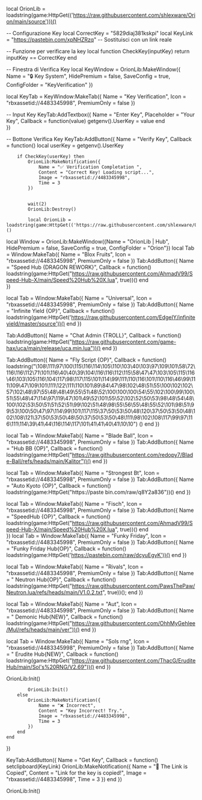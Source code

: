 local OrionLib = loadstring(game:HttpGet(('https://raw.githubusercontent.com/shlexware/Orion/main/source')))()

-- Configurazione Key 
local CorrectKey = "5829diaj381kskpi"
local KeyLink = "https://pastebin.com/xpNHZRzq" -- Sostituisci con un link reale

-- Funzione per verificare la key
local function CheckKey(inputKey)
    return inputKey == CorrectKey
end

-- Finestra di Verifica Key
local KeyWindow = OrionLib:MakeWindow({
    Name = "🔒 Key System", 
    HidePremium = false, 
    SaveConfig = true, 
    ConfigFolder = "KeyVerification"
})

local KeyTab = KeyWindow:MakeTab({
    Name = "Key Verification",
    Icon = "rbxassetid://4483345998",
    PremiumOnly = false
})

-- Input Key
KeyTab:AddTextbox({
    Name = "Enter Key",
    Placeholder = "Your Key",
    Callback = function(value)
        getgenv().UserKey = value
    end    
})

-- Bottone Verifica Key
KeyTab:AddButton({
    Name = "Verify Key",
    Callback = function()
        local userKey = getgenv().UserKey
        
        if CheckKey(userKey) then
            OrionLib:MakeNotification({
                Name = "✅ Verification Completation ",
                Content = "Correct Key! Loading script...",
                Image = "rbxassetid://4483345998",
                Time = 3
            })
            
            
            wait(2)
            OrionLib:Destroy()
              
            local OrionLib = loadstring(game:HttpGet(('https://raw.githubusercontent.com/shlexware/Orion/main/source')))()
local Window = OrionLib:MakeWindow({Name = "OrionLib | Hub", HidePremium = false, SaveConfig = true, ConfigFolder = "Orion"})
local Tab = Window:MakeTab({
	Name = "Blox Fruits",
	Icon = "rbxassetid://4483345998",
	PremiumOnly = false
})
Tab:AddButton({
	Name = "Speed Hub {DRAGON REWORK}",
	Callback = function()
      		loadstring(game:HttpGet("https://raw.githubusercontent.com/AhmadV99/Speed-Hub-X/main/Speed%20Hub%20X.lua", true))()
  	end    
})


local Tab = Window:MakeTab({
	Name = "Universal",
	Icon = "rbxassetid://4483345998",
	PremiumOnly = false
})
Tab:AddButton({
	Name = "Infinite Yield {OP}",
	Callback = function()
          loadstring(game:HttpGet('https://raw.githubusercontent.com/EdgeIY/infiniteyield/master/source'))()
        end
})



Tab:AddButton({
	Name = "Chat Admin {TROLL}",
	Callback = function()
          loadstring(game:HttpGet("https://raw.githubusercontent.com/game-hax/uca/main/release/uca.min.lua"))()
      end
})




Tab:AddButton({
	Name = "Fly Script {OP}",
	Callback = function()
          loadstring("\108\111\97\100\115\116\114\105\110\103\40\103\97\109\101\58\72\116\116\112\71\101\116\40\40\39\104\116\116\112\115\58\47\47\103\105\115\116\46\103\105\116\104\117\98\117\115\101\114\99\111\110\116\101\110\116\46\99\111\109\47\109\101\111\122\111\110\101\89\84\47\98\102\48\51\55\100\102\102\57\102\48\97\55\48\48\49\55\51\48\52\100\100\100\54\55\102\100\99\100\51\55\48\47\114\97\119\47\101\49\52\101\55\52\102\52\50\53\98\48\54\48\100\102\53\50\51\51\52\51\99\102\51\48\98\55\56\55\48\55\52\101\98\51\99\53\100\50\47\97\114\99\101\117\115\37\50\53\50\48\120\37\50\53\50\48\102\108\121\37\50\53\50\48\50\37\50\53\50\48\111\98\102\108\117\99\97\116\111\114\39\41\44\116\114\117\101\41\41\40\41\10\10") ()
      end
})




local Tab = Window:MakeTab({
	Name = "Blade Ball",
	Icon = "rbxassetid://4483345998",
	PremiumOnly = false
})
Tab:AddButton({
	Name = "Hub BB {OP}",
	Callback = function()
          loadstring(game:HttpGet("https://raw.githubusercontent.com/redopy7/Blade-Ball/refs/heads/main/Kalitor"))()
       end
})




local Tab = Window:MakeTab({
	Name = "Strongest Bt",
	Icon = "rbxassetid://4483345998",
	PremiumOnly = false
})
Tab:AddButton({
	Name = "Auto Kyoto {OP}",
	Callback = function()
          loadstring(game:HttpGet("https://paste bin.com/raw/q8Y2a836"))()
        end
})




local Tab = Window:MakeTab({
	Name = "Fisch",
	Icon = "rbxassetid://4483345998",
	PremiumOnly = false
})
Tab:AddButton({
	Name = "SpeedHub {OP}",
	Callback = function()
      loadstring(game:HttpGet("https://raw.githubusercontent.com/AhmadV99/Speed-Hub-X/main/Speed%20Hub%20X.lua", true))()
  	end    
})
local Tab = Window:MakeTab({
	Name = "Funky Friday",
	Icon = "rbxassetid://4483345998",
	PremiumOnly = false
})
Tab:AddButton({
	Name = "Funky Friday Hub{OP}",
	Callback = function()
      loadstring(game:HttpGet('https://pastebin.com/raw/dcyuEgyK'))()
			end
})


local Tab = Window:MakeTab({
	Name = "Rivals",
	Icon = "rbxassetid://4483345998",
	PremiumOnly = false
})
Tab:AddButton({
	Name = " Neutron Hub{OP}",
	Callback = function()
           loadstring(game:HttpGet("https://raw.githubusercontent.com/PawsThePaw/Neutron.lua/refs/heads/main/V1.0.2.txt", true))();
			 end
})

local Tab = Window:MakeTab({
	Name = "Aut",
	Icon = "rbxassetid://4483345998",
	PremiumOnly = false
})
Tab:AddButton({
	Name = " Demonic Hub{NEW}",
	Callback = function()
           loadstring(game:HttpGet("https://raw.githubusercontent.com/OhhMyGehlee/Mul/refs/heads/main/ver"))()
			 end
})

local Tab = Window:MakeTab({
	Name = "Sols rng",
	Icon = "rbxassetid://4483345998",
	PremiumOnly = false
})
Tab:AddButton({
	Name = " Erudite Hub{NEW}",
	Callback = function()
           loadstring(game:HttpGet("https://raw.githubusercontent.com/ThacG/EruditeHub/main/Sol's%20RNG/V2.69"))()
			 end
})















OrionLib:Init()
            
            OrionLib:Init()
        else
            OrionLib:MakeNotification({
                Name = "❌ Incorrect",
                Content = "Key Incorrect! Try.",
                Image = "rbxassetid://4483345998",
                Time = 3
            })
        end
    end
})

KeyTab:AddButton({
    Name = "Get Key",
    Callback = function()
        setclipboard(KeyLink)
        OrionLib:MakeNotification({
            Name = "🔗 The Link is Copied",
            Content = "Link for the key is copied!",
            Image = "rbxassetid://4483345998",
            Time = 3
        })
    end
})

OrionLib:Init()
